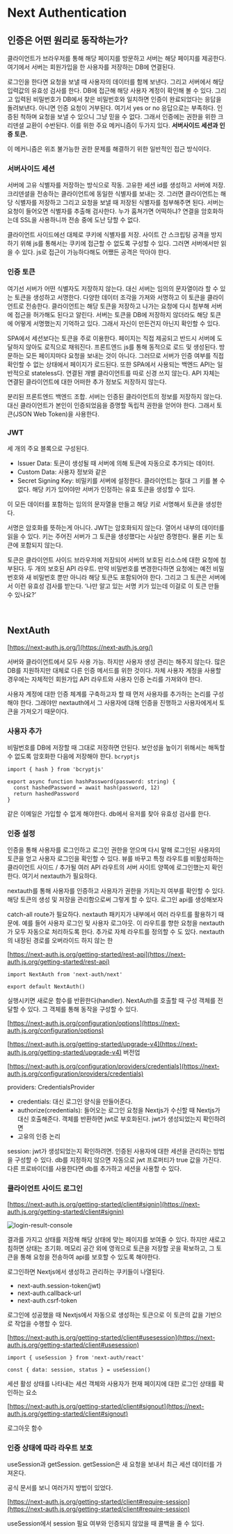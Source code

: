 # Next Authentication

## 인증은 어떤 원리로 동작하는가?

클라이언트가 브라우저를 통해 해당 페이지를 방문하고 서버는 해당 페이지를 제공한다. 여기에서 서버는 회원가입을 한 사용자를 저장하는 DB에 연결된다.

로그인을 한다면 요청을 보낼 때 사용자의 데이터를 함께 보낸다. 그리고 서버에서 해당 입력값의 유효성 검사를 한다. DB에 접근해 해당 사용자 계정이 확인해 볼 수 있다. 그리고 입력된 비밀번호가 DB에서 찾은 비밀번호와 일치하면 인증이 완료되었다는 응답을 돌려보낸다. 아니면 인증 요청이 거부된다. 여기서 yes or no 응답으로는 부족하다. 인증된 척하며 요청을 보낼 수 있으니 그냥 믿을 수 없다. 그래서 인증에는 권한을 위한 크리덴셜 교환이 수반된다. 이를 위한 주요 메커니즘이 두가지 있다. **서버사이드 세션과 인증 토큰.**

이 메커니즘은 위조 불가능한 권한 문제를 해결하기 위한 일반적인 접근 방식이다.

### 서버사이드 세션

서버에 고유 식별자를 저장하는 방식으로 작동. 고유한 세션 id를 생성하고 서버에 저장. 크리덴셜을 전송하는 클라이언트에 동일한 식별자를 보내는 것. 그러면 클라이언트는 해당 식별자를 저장하고 그리고 요청을 보낼 때 저장된 식별자를 첨부해주면 된다. 서버는 요청이 들어오면 식별자를 추출해 검사한다. 누가 훔쳐가면 어떡하냐? 연결을 암호화하는데 SSL을 사용하니까 전송 중에 도난 당할 수 없다.

클라이언트 사이드에선 대체로 쿠키에 식별자를 저장. 사이트 간 스크립팅 공격을 방지하기 위해 js를 통해서는 쿠키에 접근할 수 없도록 구성할 수 있다. 그러면 서버에서만 읽을 수 있다. js로 접근이 가능하다해도 어쨌든 공격은 막아야 한다.

### 인증 토큰

여기선 서버가 어떤 식별자도 저장하지 않는다. 대신 서버는 임의의 문자열이라 할 수 있는 토큰을 생성하고 서명한다. 다양한 데이터 조각을 가져와 서명하고 이 토큰을 클라이언트로 전송한다. 클라이언트는 해당 토큰을 저장하고 나가는 요청에 다시 첨부해 서버에 접근을 허가해도 된다고 알린다. 서버는 토큰을 DB에 저장하지 않더라도 해당 토큰에 어떻게 서명했는지 기억하고 있다. 그래서 자신이 만든건지 아닌지 확인할 수 있다.

SPA에서 세션보다는 토큰을 주로 이용한다. 페이지는 직접 제공되고 반드시 서버에 도달하지 않아도 로직으로 채워진다. 프론트엔드 js를 통해 동적으로 로드 및 생성된다. 방문하는 모든 페이지마다 요청을 보내는 것이 아니다. 그러므로 서버가 인증 여부를 직접 확인할 수 없는 상태에서 페이지가 로드된다. 또한 SPA에서 사용되는 백엔드 API는 일반적으로 stateless다. 연결된 개별 클라이언트를 따로 신경 쓰지 않는다. API 자체는 연결된 클라이언트에 대한 어떠한 추가 정보도 저장하지 않는다.

분리된 프론트엔드 백엔드 조합. 서버는 인증된 클라이언트의 정보를 저장하지 않는다. 대신 클라이언트가 본인이 인증되었음을 증명할 독립적 권한을 얻어야 한다. 그래서 토큰(JSON Web Token)을 사용한다.

### JWT

세 개의 주요 블록으로 구성된다.

- Issuer Data: 토큰이 생성될 때 서버에 의해 토큰에 자동으로 추가되는 데이터.
- Custom Data: 사용자 정보와 같은
- Secret Signing Key: 비밀키를 서버에 설정한다. 클라이언트는 절대 그 키를 볼 수 없다. 해당 키가 있어야만 서버가 인정하는 유효 토큰을 생성할 수 있다.

이 모든 데이터를 포함하는 임의의 문자열을 만들고 해당 키로 서명해서 토큰을 생성한다.

서명은 암호화를 뜻하는게 아니다. JWT는 암호화되지 않는다. 열어서 내부의 데이터를 읽을 수 있다. 키는 주어진 서버가 그 토큰을 생성했다는 사실만 증명한다. 물론 키는 토큰에 포함되지 않는다.

토큰은 클라이언트 사이드 브라우저에 저장되어 서버의 보호된 리소스에 대한 요청에 첨부된다. 두 개의 보호된 API 라우트. 만약 비밀번호를 변경한다하면 요청에는 예전 비밀번호와 새 비밀번호 뿐만 아니라 해당 토큰도 포함되어야 한다. 그리고 그 토큰은 서버에서 이런 유효성 검사를 받는다. ‘나만 알고 있는 서명 키가 있는데 이걸로 이 토큰 만들 수 있나요?’

<br>

## NextAuth

[https://next-auth.js.org/](https://next-auth.js.org/)

서버와 클라이언트에서 모두 사용 가능. 하지만 사용자 생성 관리는 해주지 않는다. 많은 DB를 지원하지만 대체로 다른 인증 메서드를 위한 것이다. 자체 사용자 계정을 사용할 경우에는 자체적인 회원가입 API 라우트와 사용자 인증 논리를 가져와야 한다.

사용자 계정에 대한 인증 체계를 구축하고자 할 때 먼저 사용자를 추가하는 논리를 구성해야 한다. 그래야만 nextauth에서 그 사용자에 대해 인증을 진행하고 사용자에게서 토큰을 가져오기 때문이다.

### 사용자 추가

비밀번호를 DB에 저장할 때 그대로 저장하면 안된다. 보안성을 높이기 위해서는 해독할 수 없도록 암호화한 다음에 저장해야 한다. `bcryptjs`

```tsx
import { hash } from 'bcryptjs'

export async function hashPassword(password: string) {
  const hashedPassword = await hash(password, 12)
  return hashedPassword
}
```

같은 이메일은 가입할 수 없게 해야한다. db에서 유저를 찾아 유효성 검사를 한다.

### 인증 설정

인증을 통해 사용자를 로그인하고 로그인 권한을 얻으며 다시 말해 로그인된 사용자의 토큰을 얻고 사용자 로그인을 확인할 수 있다. 뷰를 바꾸고 특정 라우트를 비활성화하는 클라이언트 사이드 / 추가될 여러 API 라우트의 서버 사이트 양쪽에 로그인했는지 확인한다. 여기서 nextauth가 필요하다.

nextauth를 통해 사용자를 인증하고 사용자가 권한을 가지는지 여부를 확인할 수 있다. 해당 토큰의 생성 및 저장을 관리함으로써 그렇게 할 수 있다. 로그인 api를 생성해보자

catch-all route가 필요하다. nextauth 패키지가 내부에서 여러 라우트를 활용하기 때문에. 예를 들어 사용자 로그인 및 사용자 로그아웃. 이 라우트를 향한 요청을 nextauth가 모두 자동으로 처리하도록 한다. 추가로 자체 라우트를 정의할 수 도 있다. nextauth의 내장된 경로를 오버라이드 하지 않는 한

[https://next-auth.js.org/getting-started/rest-api](https://next-auth.js.org/getting-started/rest-api)

```tsx
import NextAuth from 'next-auth/next'

export default NextAuth()
```

실행시키면 새로운 함수를 반환한다(handler). NextAuth를 호출할 때 구성 객체를 전달할 수 있다. 그 객체를 통해 동작을 구성할 수 있다.

[https://next-auth.js.org/configuration/options](https://next-auth.js.org/configuration/options)

[https://next-auth.js.org/getting-started/upgrade-v4](https://next-auth.js.org/getting-started/upgrade-v4) 버전업

[https://next-auth.js.org/configuration/providers/credentials](https://next-auth.js.org/configuration/providers/credentials)

providers: CredentialsProvider

- credentials: 대신 로그인 양식을 만들어준다.
- authorize(credentials): 들어오는 로그인 요청을 Nextjs가 수신할 때 Nextjs가 대신 호출해준다. 객체를 반환하면 jwt로 부호화된다. jwt가 생성되었는지 확인하려면
- 고유의 인증 논리

session: jwt가 생성되었는지 확인하려면. 인증된 사용자에 대한 세션을 관리하는 방법을 구성할 수 있다. db를 지정하지 않으면 자동으로 jwt 프로퍼티가 true 값을 가진다. 다른 프로바이더를 사용한다면 db를 추가하고 세션을 사용할 수 있다.

### 클라이언트 사이드 로그인

[https://next-auth.js.org/getting-started/client#signin](https://next-auth.js.org/getting-started/client#signin)

![login-result-console](https://user-images.githubusercontent.com/78616893/195826329-5bcfd3fb-3383-432a-bd80-8758837ecd69.png)

결과를 가지고 상태를 저장해 해당 상태에 맞는 페이지를 보여줄 수 있다. 하지만 새로고침하면 상태는 초기화. 메모리 공간 외에 영궉으로 토큰을 저장할 곳을 확보하고, 그 토큰을 통해 요청을 전송하여 api를 보호할 수 있도록 해야한다.

로그인하면 Nextjs에서 생성하고 관리하는 쿠키들이 나열된다.

- next-auth.session-token(jwt)
- next-auth.callback-url
- next-auth.csrf-token

로그인에 성공했을 때 Nextjs에서 자동으로 생성하는 토큰으로 이 토큰의 값을 기반으로 작업을 수행할 수 있다.

[https://next-auth.js.org/getting-started/client#usesession](https://next-auth.js.org/getting-started/client#usesession)

```tsx
import { useSession } from 'next-auth/react'

const { data: session, status } = useSession()
```

세션 활성 상태를 나타내는 세션 객체와 사용자가 현재 페이지에 대한 로그인 상태를 확인하는 요소

[https://next-auth.js.org/getting-started/client#signout](https://next-auth.js.org/getting-started/client#signout)

로그아웃 함수

### 인증 상태에 따라 라우트 보호

useSession과 getSession. getSession은 새 요청을 보내서 최근 세션 데이터를 가져온다.

공식 문서를 보니 여러가지 방법이 있었다.

[https://next-auth.js.org/getting-started/client#require-session](https://next-auth.js.org/getting-started/client#require-session)

useSession에서 session 필요 여부와 인증되지 않았을 때 콜백을 줄 수 있다.
